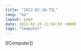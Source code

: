 ```yaml
---
title: "2022-02-26-TIL"
lang: "ko"
layout: page
date: 2022-02-26 21:04:03 +9000
tags: "Computer"
---
```

[[Computer]]
